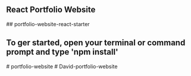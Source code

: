 ## React Portfolio Website 
##   p o r t f o l i o - w e b s i t e - r e a c t - s t a r t e r 

## To ger started, open your terminal or command prompt and type 'npm install'
 
 
#   p o r t f o l i o - w e b s i t e  
 #   D a v i d - p o r t f o l i o - w e b s i t e  
 